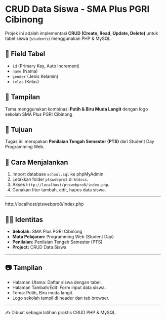 # CRUD Data Siswa - SMA Plus PGRI Cibinong

Projek ini adalah implementasi **CRUD (Create, Read, Update, Delete)** untuk tabel siswa (`students`) menggunakan PHP & MySQL.

## 📌 Field Tabel
- `id` (Primary Key, Auto Increment)
- `name` (Nama)
- `gender` (Jenis Kelamin)
- `kelas` (Kelas)

## 📌 Tampilan
Tema menggunakan kombinasi **Putih & Biru Muda Langit** dengan logo sekolah SMA Plus PGRI Cibinong.

## 📌 Tujuan
Tugas ini merupakan **Penilaian Tengah Semester (PTS)** dari Student Day Programming Web.

## 📌 Cara Menjalankan
1. Import database `school.sql` ke phpMyAdmin.
2. Letakkan folder `ptswebpro8` di `htdocs`.
3. Akses `http://localhost/ptswebpro8/index.php`.
4. Gunakan fitur tambah, edit, hapus data siswa.


---



http://localhost/ptswebpro8/index.php
## 👨‍🎓 Identitas
- **Sekolah:** SMA Plus PGRI Cibinong  
- **Mata Pelajaran:** Programming Web (Student Day)  
- **Penilaian:** Penilaian Tengah Semester (PTS)  
- **Project:** CRUD Data Siswa  

---

## 📷 Tampilan
- Halaman Utama: Daftar siswa dengan tabel.  
- Halaman Tambah/Edit: Form input data siswa.  
- Tema: Putih, Biru muda langit.  
- Logo sekolah tampil di header dan tab browser.  

---

✍️ Dibuat sebagai latihan praktis CRUD PHP & MySQL.
